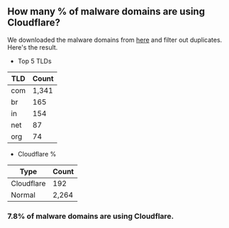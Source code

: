 ## How many % of malware domains are using Cloudflare?


We downloaded the malware domains from [here](https://urlhaus.abuse.ch) and filter out duplicates.
Here's the result.


[//]: # (start replacement)


- Top 5 TLDs

| TLD | Count |
| --- | --- |
| com | 1,341 |
| br | 165 |
| in | 154 |
| net | 87 |
| org | 74 |


- Cloudflare %

| Type | Count |
| --- | --- |
| Cloudflare | 192 |
| Normal | 2,264 |


### 7.8% of malware domains are using Cloudflare.